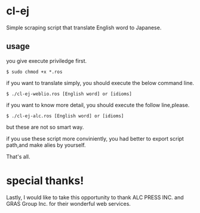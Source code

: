 # cl-ej
Simple scraping script that translate English word to Japanese.

## usage
you give execute priviledge first.

~~~shellscript
$ sudo chmod +x *.ros
~~~  
if you want to translate simply, you should execute the below command line.
~~~shellscript  
$ ./cl-ej-weblio.ros [English word] or [idioms]
~~~  
if you want to know more detail, you should execute the follow line,please.
~~~shellscript  
$ ./cl-ej-alc.ros [English word] or [idioms]
~~~
but these are not so smart way.

if you use these script more conviniently, 
you had better to export script path,and make alies by yourself.

That's all.

# special thanks!
Lastly, I would like to take this opportunity to thank 
ALC PRESS INC. and GRAS Group Inc. 
for their wonderful web services.
